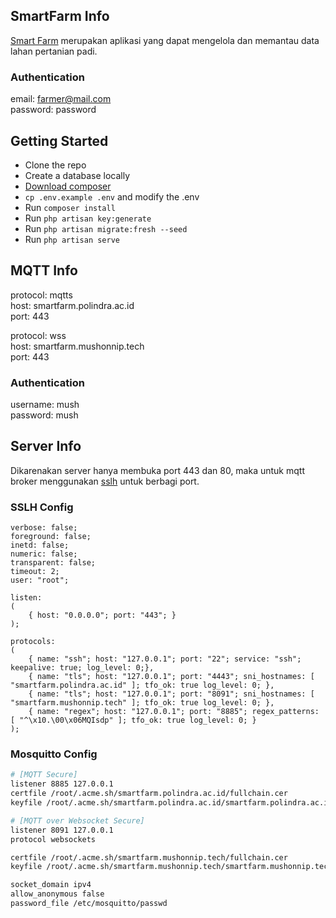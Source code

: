 ## SmartFarm Info

[Smart Farm](https://smartfarm.polindra.ac.id) merupakan aplikasi yang dapat mengelola dan memantau data lahan pertanian padi.

### Authentication
email: farmer@mail.com\
password: password

## Getting Started
- Clone the repo
- Create a database locally
- [Download composer](https://getcomposer.org/download/)
- ```cp .env.example .env``` and modify the .env
- Run ```composer install```
- Run ```php artisan key:generate``` 
- Run ```php artisan migrate:fresh --seed```
- Run ```php artisan serve```

## MQTT Info
protocol: mqtts\
host: smartfarm.polindra.ac.id\
port: 443

protocol: wss\
host: smartfarm.mushonnip.tech\
port: 443

### Authentication
username: mush\
password: mush


## Server Info
Dikarenakan server hanya membuka port 443 dan 80, maka untuk mqtt broker menggunakan [sslh](https://github.com/yrutschle/sslh) untuk berbagi port.
### SSLH Config
```
verbose: false;
foreground: false;
inetd: false;
numeric: false;
transparent: false;
timeout: 2;
user: "root";

listen:
(
    { host: "0.0.0.0"; port: "443"; }
);

protocols:
(
    { name: "ssh"; host: "127.0.0.1"; port: "22"; service: "ssh"; keepalive: true; log_level: 0;},
    { name: "tls"; host: "127.0.0.1"; port: "4443"; sni_hostnames: [ "smartfarm.polindra.ac.id" ]; tfo_ok: true log_level: 0; },
    { name: "tls"; host: "127.0.0.1"; port: "8091"; sni_hostnames: [ "smartfarm.mushonnip.tech" ]; tfo_ok: true log_level: 0; },
    { name: "regex"; host: "127.0.0.1"; port: "8885"; regex_patterns: [ "^\x10.\00\x06MQIsdp" ]; tfo_ok: true log_level: 0; }
);
```

### Mosquitto Config
```bash
# [MQTT Secure]
listener 8885 127.0.0.1
certfile /root/.acme.sh/smartfarm.polindra.ac.id/fullchain.cer
keyfile /root/.acme.sh/smartfarm.polindra.ac.id/smartfarm.polindra.ac.id.key

# [MQTT over Websocket Secure]
listener 8091 127.0.0.1
protocol websockets

certfile /root/.acme.sh/smartfarm.mushonnip.tech/fullchain.cer
keyfile /root/.acme.sh/smartfarm.mushonnip.tech/smartfarm.mushonnip.tech.key

socket_domain ipv4
allow_anonymous false
password_file /etc/mosquitto/passwd
```
